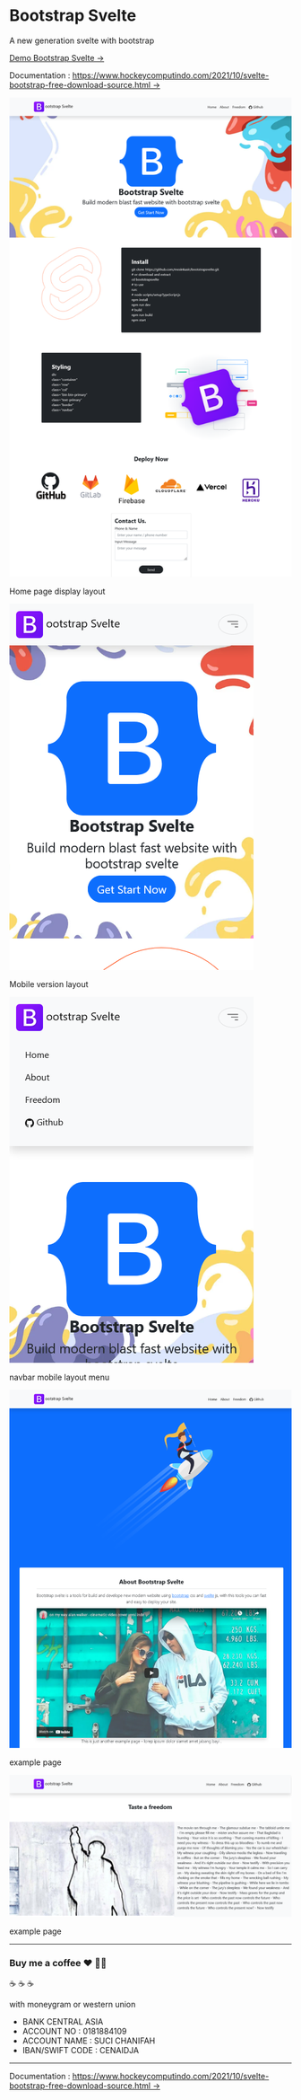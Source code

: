 # Bootstrap Svelte

A new generation svelte with bootstrap

[Demo Bootstrap Svelte →](https://bootstrapsvelte.pages.dev/)

Documentation : [https://www.hockeycomputindo.com/2021/10/svelte-bootstrap-free-download-source.html →](https://www.hockeycomputindo.com/2021/10/svelte-bootstrap-free-download-source.html)

![free bootstrap svelte themes template download](https://github.com/mesinkasir/bootstrapsvelte/raw/main/home.png)

Home page display layout

![free bootstrap svelte themes template download](https://github.com/mesinkasir/bootstrapsvelte/raw/main/mob.png)

Mobile version layout

![free bootstrap svelte themes template download](https://github.com/mesinkasir/bootstrapsvelte/raw/main/mobile.png)

navbar mobile layout menu

![free bootstrap svelte themes template download](https://github.com/mesinkasir/bootstrapsvelte/raw/main/about.png)

example page

![free bootstrap svelte themes template download](https://github.com/mesinkasir/bootstrapsvelte/raw/main/page.png)

example page

-----------------------------------------------

### Buy me a coffee :hearts: ✌🏻

:coffee: :coffee: :coffee: 

with moneygram or western union

+ BANK CENTRAL ASIA
+ ACCOUNT NO : 0181884109
+ ACCOUNT NAME : SUCI CHANIFAH
+ IBAN/SWIFT CODE : CENAIDJA

----------------------------------------------

Documentation : [https://www.hockeycomputindo.com/2021/10/svelte-bootstrap-free-download-source.html →](https://www.hockeycomputindo.com/2021/10/svelte-bootstrap-free-download-source.html)
